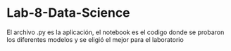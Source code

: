 # Lab-8-Data-Science

El archivo .py es la aplicación, el notebook es el codigo donde se probaron los diferentes modelos y se eligió el mejor para el laboratorio
